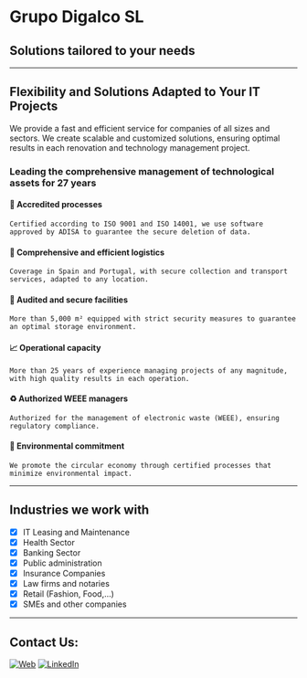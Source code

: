# Grupo Digalco SL

## Solutions tailored to your needs

---

## Flexibility and Solutions Adapted to Your IT Projects

We provide a fast and efficient service for companies of all sizes and sectors. We create scalable and customized solutions, ensuring optimal results in each renovation and technology management project.

### Leading the comprehensive management of technological assets for 27 years

#### 🏅 Accredited processes
    Certified according to ISO 9001 and ISO 14001, we use software approved by ADISA to guarantee the secure deletion of data.

#### 📍 Comprehensive and efficient logistics
    Coverage in Spain and Portugal, with secure collection and transport services, adapted to any location.

#### 🔏 Audited and secure facilities
    More than 5,000 m² equipped with strict security measures to guarantee an optimal storage environment.

#### 📈 Operational capacity
    More than 25 years of experience managing projects of any magnitude, with high quality results in each operation.

#### ♻️ Authorized WEEE managers
    Authorized for the management of electronic waste (WEEE), ensuring regulatory compliance.

#### 🌲 Environmental commitment
    We promote the circular economy through certified processes that minimize environmental impact.

---

## Industries we work with

- [x] IT Leasing and Maintenance
- [x] Health Sector
- [x] Banking Sector
- [x] Public administration
- [x] Insurance Companies
- [x] Law firms and notaries
- [x] Retail (Fashion, Food,…)
- [x] SMEs and other companies

---

## Contact Us:

[![Web](https://img.shields.io/badge/Web-FactoriaDigalco.com-14a1f0?style=for-the-badge&logo=dev.to&logoColor=white&labelColor=101010)](https://factoriadigalco.com)
[![LinkedIn](https://img.shields.io/badge/LinkedIn-Factoria_Digalco-0077B5?style=for-the-badge&logo=linkedin&logoColor=white&labelColor=101010)](https://www.linkedin.com/company/factoría-digalco)